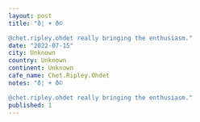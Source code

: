 ```yaml
---
layout: post
title: "ð¦ + ð© 

@chet.ripley.ohdet really bringing the enthusiasm."
date: "2022-07-15"
city: Unknown
country: Unknown
continent: Unknown
cafe_name: Chet.Ripley.Ohdet
notes: "ð¦ + ð© 

@chet.ripley.ohdet really bringing the enthusiasm."
published: 1
---
```

